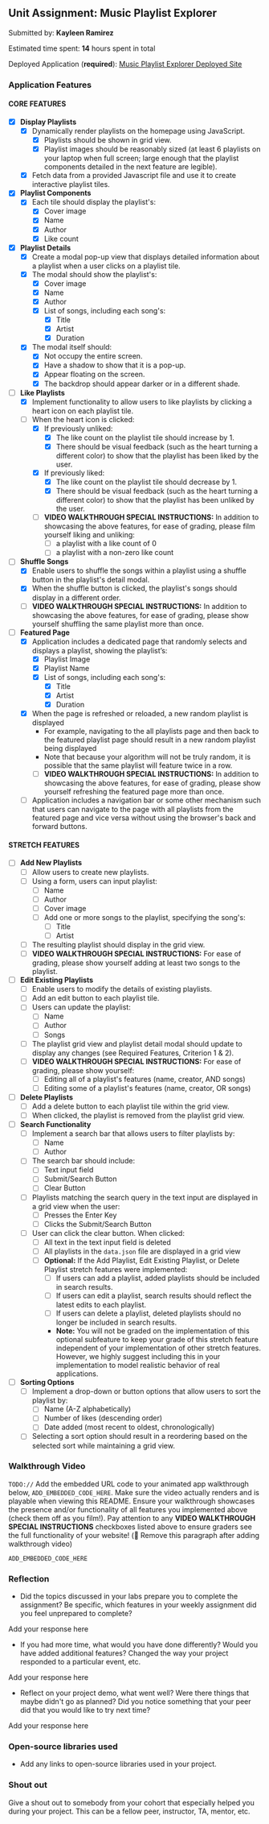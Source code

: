 ## Unit Assignment: Music Playlist Explorer

Submitted by: **Kayleen Ramirez**

Estimated time spent: **14** hours spent in total

Deployed Application (**required**): [Music Playlist Explorer Deployed Site](ADD_LINK_HERE)

### Application Features

#### CORE FEATURES

- [X] **Display Playlists**
  - [X] Dynamically render playlists on the homepage using JavaScript.
    - [X] Playlists should be shown in grid view.
    - [X] Playlist images should be reasonably sized (at least 6 playlists on your laptop when full screen; large enough that the playlist components detailed in the next feature are legible).
  - [X] Fetch data from a provided Javascript file and use it to create interactive playlist tiles.

- [X] **Playlist Components**
  - [X] Each tile should display the playlist's:
    - [X] Cover image
    - [X] Name
    - [X] Author
    - [X] Like count

- [X] **Playlist Details**
  - [X] Create a modal pop-up view that displays detailed information about a playlist when a user clicks on a playlist tile.
  - [X] The modal should show the playlist's:
    - [X] Cover image
    - [X] Name
    - [X] Author
    - [X] List of songs, including each song's:
      - [X] Title
      - [X] Artist
      - [X] Duration
  - [X] The modal itself should:
    - [X] Not occupy the entire screen.
    - [X] Have a shadow to show that it is a pop-up.
    - [X] Appear floating on the screen.
    - [X] The backdrop should appear darker or in a different shade.

- [ ] **Like Playlists**
  - [X] Implement functionality to allow users to like playlists by clicking a heart icon on each playlist tile.
  - [ ] When the heart icon is clicked:
    - [X] If previously unliked:
      - [X] The like count on the playlist tile should increase by 1.
      - [X] There should be visual feedback (such as the heart turning a different color) to show that the playlist has been liked by the user.
    - [X] If previously liked:
      - [X] The like count on the playlist tile should decrease by 1.
      - [X] There should be visual feedback (such as the heart turning a different color) to show that the playlist has been unliked by the user.
    - [ ] **VIDEO WALKTHROUGH SPECIAL INSTRUCTIONS:** In addition to showcasing the above features, for ease of grading, please film yourself liking and unliking:
      - [ ] a playlist with a like count of 0
      - [ ] a playlist with a non-zero like count

- [ ] **Shuffle Songs**
  - [X] Enable users to shuffle the songs within a playlist using a shuffle button in the playlist's detail modal.
  - [X] When the shuffle button is clicked, the playlist's songs should display in a different order.
  - [ ] **VIDEO WALKTHROUGH SPECIAL INSTRUCTIONS:** In addition to showcasing the above features, for ease of grading, please show yourself shuffling the same playlist more than once. 
  
- [ ] **Featured Page**
  - [X] Application includes a dedicated page that randomly selects and displays a playlist, showing the playlist’s:
    - [X] Playlist Image
    - [X] Playlist Name
    - [X] List of songs, including each song's:
      - [X] Title
      - [X] Artist
      - [X] Duration
  - [X] When the page is refreshed or reloaded, a new random playlist is displayed
    - For example, navigating to the all playlists page and then back to the featured playlist page should result in a new random playlist being displayed
    - Note that because your algorithm will not be truly random, it is possible that the same playlist will feature twice in a row. 
    - [ ] **VIDEO WALKTHROUGH SPECIAL INSTRUCTIONS:** In addition to showcasing the above features, for ease of grading, please show yourself refreshing the featured page more than once. 
  - [ ] Application includes a navigation bar or some other mechanism such that users can navigate to the page with all playlists from the featured page and vice versa without using the browser's back and forward buttons. 

#### STRETCH FEATURES

- [ ] **Add New Playlists**
  - [ ] Allow users to create new playlists.
  - [ ] Using a form, users can input playlist:
    - [ ] Name
    - [ ] Author
    - [ ] Cover image
    - [ ] Add one or more songs to the playlist, specifying the song's:
      - [ ] Title
      - [ ] Artist
  - [ ] The resulting playlist should display in the grid view.
  - [ ] **VIDEO WALKTHROUGH SPECIAL INSTRUCTIONS:** For ease of grading, please show yourself adding at least two songs to the playlist. 

- [ ] **Edit Existing Playlists**
  - [ ] Enable users to modify the details of existing playlists.
  - [ ] Add an edit button to each playlist tile.
  - [ ] Users can update the playlist:
    - [ ] Name
    - [ ] Author
    - [ ] Songs
  - [ ] The playlist grid view and playlist detail modal should update to display any changes (see Required Features, Criterion 1 & 2).
  - [ ] **VIDEO WALKTHROUGH SPECIAL INSTRUCTIONS:** For ease of grading, please show yourself:
    - [ ] Editing all of a playlist's features (name, creator, AND songs)
    - [ ] Editing some of a playlist's features (name, creator, OR songs) 

- [ ] **Delete Playlists**
  - [ ] Add a delete button to each playlist tile within the grid view.
  - [ ] When clicked, the playlist is removed from the playlist grid view.

- [ ] **Search Functionality**
  - [ ] Implement a search bar that allows users to filter playlists by:
    - [ ] Name 
    - [ ] Author
  - [ ] The search bar should include:
    - [ ] Text input field
    - [ ] Submit/Search Button
    - [ ] Clear Button
  - [ ] Playlists matching the search query in the text input are displayed in a grid view when the user:
    - [ ] Presses the Enter Key
    - [ ] Clicks the Submit/Search Button 
  - [ ] User can click the clear button. When clicked:
    - [ ] All text in the text input field is deleted
    - [ ] All playlists in the `data.json` file are displayed in a grid view
    - [ ] **Optional:** If the Add Playlist, Edit Existing Playlist, or Delete Playlist stretch features were implemented:
      - [ ] If users can add a playlist, added playlists should be included in search results.
      - [ ] If users can edit a playlist, search results should reflect the latest edits to each playlist.
      - [ ] If users can delete a playlist, deleted playlists should no longer be included in search results.
      - **Note:** You will not be graded on the implementation of this optional subfeature to keep your grade of this stretch feature independent of your implementation of other stretch features. However, we highly suggest including this in your implementation to model realistic behavior of real applications. 

- [ ] **Sorting Options**
  - [ ] Implement a drop-down or button options that allow users to sort the playlist by:
    - [ ] Name (A-Z alphabetically)
    - [ ] Number of likes (descending order)
    - [ ] Date added (most recent to oldest, chronologically)
  - [ ] Selecting a sort option should result in a reordering based on the selected sort while maintaining a grid view.

### Walkthrough Video

`TODO://` Add the embedded URL code to your animated app walkthrough below, `ADD_EMBEDDED_CODE_HERE`. Make sure the video actually renders and is playable when viewing this README. Ensure your walkthrough showcases the presence and/or functionality of all features you implemented above (check them off as you film!). Pay attention to any **VIDEO WALKTHROUGH SPECIAL INSTRUCTIONS** checkboxes listed above to ensure graders see the full functionality of your website! (🚫 Remove this paragraph after adding walkthrough video)

`ADD_EMBEDDED_CODE_HERE`

### Reflection

* Did the topics discussed in your labs prepare you to complete the assignment? Be specific, which features in your weekly assignment did you feel unprepared to complete?

Add your response here

* If you had more time, what would you have done differently? Would you have added additional features? Changed the way your project responded to a particular event, etc.
  
Add your response here

* Reflect on your project demo, what went well? Were there things that maybe didn't go as planned? Did you notice something that your peer did that you would like to try next time?

Add your response here

### Open-source libraries used

- Add any links to open-source libraries used in your project.

### Shout out

Give a shout out to somebody from your cohort that especially helped you during your project. This can be a fellow peer, instructor, TA, mentor, etc.